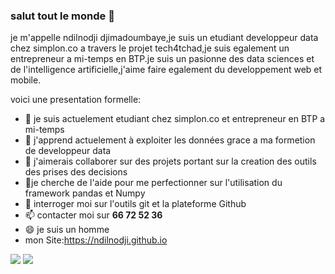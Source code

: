 ### salut tout le monde 👋
 
je m'appelle ndilnodji djimadoumbaye,je suis un etudiant developpeur data chez simplon.co a travers le projet tech4tchad,je suis egalement un entrepreneur a mi-temps en BTP.je suis un pasionne des data sciences et de l'intelligence artificielle,j'aime faire egalement du developpement web et mobile.
<!--**ndilnodji/ndilnodji** is a ✨ _special_ ✨ repository because its `README.md` (this file) appears on your GitHub profile.-->

voici une presentation formelle: 

- 🔭 je suis actuelement etudiant chez simplon.co et entrepreneur en BTP a mi-temps
- 🌱 j'apprend actuelement à exploiter les données grace a ma formetion de developpeur data  
- 👯 j'aimerais collaborer sur des projets portant sur la creation des outils des prises des decisions
- 🤔je cherche de l'aide pour me perfectionner sur l'utilisation du framework pandas et Numpy
- 💬 interroger moi sur l'outils git et la plateforme Github
- 📫 contacter moi sur **66 72 52 36**
- 😄 je suis un homme
- mon Site:<https://ndilnodji.github.io>


![](https://github-readme-stats.vercel.app/api/top-langs/?username=ndilnodji&theme=radical&hide_langs_below=8)
![](https://github-readme-stats.vercel.app/api?username=ndilnodji&show_icons=true&theme=radical&count_private=true)

